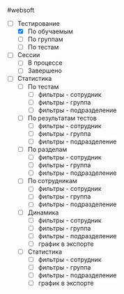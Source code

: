 #websoft 

- [ ] Тестирование
	- [x] По обучаемым
	- [ ] По группам
	- [ ] По тестам
- [ ] Сессии
	- [ ] В процессе
	- [ ] Завершено
- [ ] Статистика
	- [ ] По тестам
		- [ ] фильтры - сотрудник
		- [ ] фильтры - группа
		- [ ] фильтры - подразделение
	- [ ] По результатам тестов
		- [ ] фильтры - сотрудник
		- [ ] фильтры - группа
		- [ ] фильтры - подразделение
	- [ ] По разделам
		- [ ] фильтры - сотрудник
		- [ ] фильтры - группа
		- [ ] фильтры - подразделение
	- [ ] По сотрудникам
		- [ ] фильтры - сотрудник
		- [ ] фильтры - группа
		- [ ] фильтры - подразделение
	- [ ] Динамика
		- [ ] фильтры - сотрудник
		- [ ] фильтры - группа
		- [ ] фильтры - подразделение
		- [ ] график в экспорте
	- [ ] Статистика
		- [ ] фильтры - сотрудник
		- [ ] фильтры - группа
		- [ ] фильтры - подразделение
		- [ ] график в экспорте